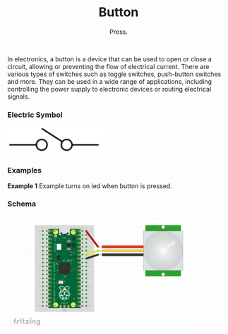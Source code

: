 <div align="center">
  <h1> Button </h1>
  <p> Press. </p>
</div>  
<br/>

In electronics, a button is a device that can be used to open or close a circuit, allowing or preventing the flow of electrical current. There are various types of switches such as toggle switches, push-button switches and more. They can be used in a wide range of applications, including controlling the power supply to electronic devices or routing electrical signals.

### Electric Symbol

<img src="https://github.com/psp515/MicroPico/blob/main/images/button/button.png" alt="symbol" height=64/>

### Examples

**Example 1**
Example turns on led when button is pressed.

### Schema
<img src="https://github.com/psp515/MicroPico/blob/main/images/pir/pir_schema.png" alt="symbol" height=256/>
